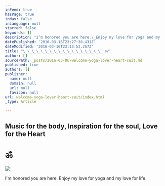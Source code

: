 ```yaml
---
inFeed: true
hasPage: true
inNav: false
inLanguage: null
starred: false
keywords: []
description: "I’m honored you are here.\_Enjoy my love for yoga and my love for life."
datePublished: '2016-03-16T23:27:30.431Z'
dateModified: '2016-03-16T23:13:53.267Z'
title: "\_\_\_\_\_\_\_\_\_\_\_\_\_\_\_\_\_\_ ॐ"
author: []
sourcePath: _posts/2016-03-06-welcome-yoga-lover-heart-suit.md
published: true
authors: []
publisher:
  name: null
  domain: null
  url: null
  favicon: null
url: welcome-yoga-lover-heart-suit/index.html
_type: Article

---
```

## Music for the body, Inspiration for the soul, Love for the Heart 

# ॐ
![](https://s3-us-west-2.amazonaws.com/the-grid-img/p/18fb6303c1e0ff9b84655ae2c925ada09f2c90ee.jpg)

I'm honored you are here. Enjoy my love for yoga and my love for life.